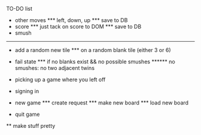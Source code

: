 TO-DO list

* other moves
*** left, down, up
*** save to DB
* score
*** just tack on score to DOM
*** save to DB
* smush
***
* add a random new tile
*** on a random blank tile (either 3 or 6)
* fail state
*** if no blanks exist && no possible smushes
****** no smushes: no two adjacent twins

* picking up a game where you left off
* signing in
* new game
*** create request
*** make new board
*** load new board
* quit game

** make stuff pretty